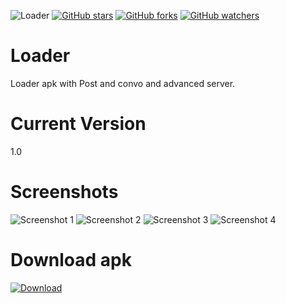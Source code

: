 ![Loader](https://github.com/Vampire6970/Loader/raw/main/icon.jpg)
[![GitHub stars](https://img.shields.io/github/stars/Vampire6970/Loader?style=social)](https://github.com/Vampire6970/Loader)
[![GitHub forks](https://img.shields.io/github/forks/Vampire6970/Loader?style=social)](https://github.com/Vampire6970/Loader)
[![GitHub watchers](https://img.shields.io/github/watchers/Vampire6970/Loader?style=social)](https://github.com/Vampire6970/Loader)

# Loader
Loader apk with Post and convo and advanced server.
# Current Version
1.0
# Screenshots
![Screenshot 1](https://github.com/Vampire6970/Loader/raw/main/screenshots/20231221_201604.jpg)
![Screenshot 2](https://github.com/Vampire6970/Loader/raw/main/screenshots/20231221_201652.jpg)
![Screenshot 3](https://github.com/Vampire6970/Loader/raw/main/screenshots/20231221_201743.jpg)
![Screenshot 4](https://github.com/Vampire6970/Loader/raw/main/screenshots/20231221_201823.jpg)

# Download apk
[![Download](https://img.shields.io/badge/Download-Click%20Here-brightgreen)]([https://example.com/download_link](https://github.com/Vampire6970/Loader/blob/main/loader-1.0_by_mr-raja.apk)https://github.com/Vampire6970/Loader/blob/main/loader-1.0_by_mr-raja.apk)
